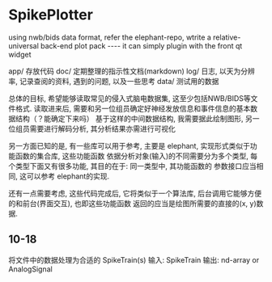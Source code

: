 # SpikePlotter
using nwb/bids data format, refer the elephant-repo, wtrite a relative-universal back-end plot pack ---- it can simply plugin with the front qt widget 

app/ 存放代码
doc/ 定期整理的指示性文档(markdown)
log/ 日志, 以天为分辨率, 记录查阅的资料, 遇到的问题, 以及一些思考
data/ 测试用的数据

总体的目标, 希望能够读取常见的侵入式脑电数据集, 这至少包括NWB/BIDS等文件格式.
读取进来后, 需要和另一位组员确定好神经发放信息和事件信息的基本数据结构（？能确定下来吗）
基于这样的中间数据结构, 我需要据此绘制图形, 另一位组员需要进行解码分析, 其分析结果亦需进行可视化

另一方面已知的是, 有一些库可以用于参考, 主要是 elephant, 实现形式类似于功能函数的集合库, 这些功能函数
依据分析对象(输入)的不同需要分为多个类型, 每个类型下面又有很多功能, 其目的在于: 同一类型中, 其功能函数的
参数接口应当相同, 这可以参考 elephant的实现.

还有一点需要考虑, 这些代码完成后, 它将类似于一个算法库, 后台调用它能够方便的和前台(界面交互), 也即这些功能函数
返回的应当是绘图所需要的直接的(x, y)数据.

## 10-18
将文件中的数据处理为合适的 SpikeTrain(s)
输入: SpikeTrain
输出: nd-array or AnalogSignal



